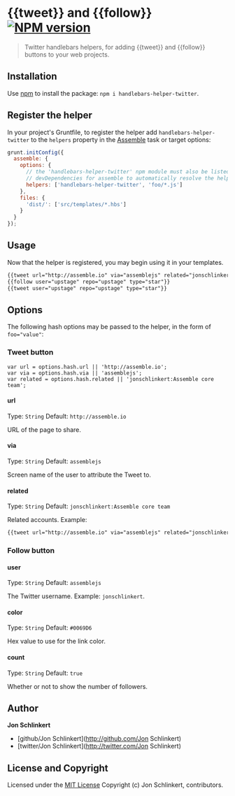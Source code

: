 # {{tweet}} and {{follow}} [![NPM version](https://badge.fury.io/js/handlebars-helper-twitter.png)](http://badge.fury.io/js/handlebars-helper-twitter)

> Twitter handlebars helpers, for adding {{tweet}} and {{follow}} buttons to your web projects.

## Installation

Use [npm](npmjs.org) to install the package: `npm i handlebars-helper-twitter`.

## Register the helper

In your project's Gruntfile, to register the helper add `handlebars-helper-twitter` to the `helpers` property in the [Assemble](http://assemble.io) task or target options:

```javascript
grunt.initConfig({
  assemble: {
    options: {
      // the 'handlebars-helper-twitter' npm module must also be listed in
      // devDependencies for assemble to automatically resolve the helper
      helpers: ['handlebars-helper-twitter', 'foo/*.js']
    },
    files: {
      'dist/': ['src/templates/*.hbs']
    }
  }
});
```

## Usage

Now that the helper is registered, you may begin using it in your templates.

```html
{{tweet url="http://assemble.io" via="assemblejs" related="jonschlinkert:Assemble core team"}}
{{follow user="upstage" repo="upstage" type="star"}}
{{tweet user="upstage" repo="upstage" type="star"}}
```

## Options

The following hash options may be passed to the helper, in the form of `foo="value"`:

### Tweet button
    var url = options.hash.url || 'http://assemble.io';
    var via = options.hash.via || 'assemblejs';
    var related = options.hash.related || 'jonschlinkert:Assemble core team';

#### url
Type: `String`
Default: `http://assemble.io`

URL of the page to share.

#### via
Type: `String`
Default: `assemblejs`

Screen name of the user to attribute the Tweet to.

#### related
Type: `String`
Default: `jonschlinkert:Assemble core team`

Related accounts. Example:

```html
{{tweet url="http://assemble.io" via="assemblejs" related="jonschlinkert:Assemble core team"}}
```

### Follow button

#### user
Type: `String`
Default: `assemblejs`

The Twitter username. Example: `jonschlinkert`.

#### color
Type: `String`
Default: `#0069D6`

Hex value to use for the link color.

#### count
Type: `String`
Default: `true`

Whether or not to show the number of followers.


## Author

**Jon Schlinkert**

+ [github/Jon Schlinkert](http://github.com/Jon Schlinkert)
+ [twitter/Jon Schlinkert](http://twitter.com/Jon Schlinkert)

## License and Copyright

Licensed under the [MIT License](./LICENSE-MIT)
Copyright (c) Jon Schlinkert, contributors.
